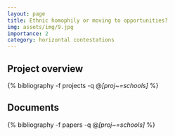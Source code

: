 ```yaml
---
layout: page
title: Ethnic homophily or moving to opportunities?
img: assets/img/9.jpg
importance: 2
category: horizontal contestations
---
```


## Project overview

<div class="publications">

  {% bibliography -f projects -q @*[proj~=schools]* %}

</div>

## Documents

<div class="publications">

  {% bibliography -f papers -q @*[proj~=schools]* %}

</div>
